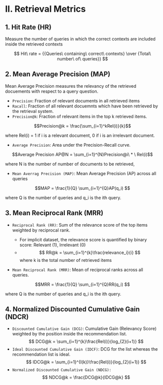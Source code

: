 # II. Retrieval Metrics
## 1. Hit Rate (HR)

Measure the number of queries in which the correct contexts are included inside the retrieved contexts

$$ Hit\ rate = {{Queries\ containing\ correct\ contexts} \over {Total\ number\ of\ queries}} $$

## 2. Mean Average Precision (MAP)
Mean Average Precision measures the relevancy of the retrieved docuements with respect to a query question.
- `Precision`: Fraction of relevant documents in all retrieved items
- `Racall`: Fraction of all relevant docuemnts which have been retrieved by the retrieval system.
- `Precision@k`: Fraction of relevant items in the top k retrieved items.

$$Precision@k = \frac{\sum_{i=1}^kRel(i)}{k}$$

where Rel(i) = 1 if i is a relevant document, 0 if i is an irrelevant document.

- `Average Precision`: Area under the Precision-Recall curve.

$$Average Precision AP@N = \sum_{i=1}^{N}Precision@i\ * \ Rel(i)$$

where N is the number of number of documents to be retrieved, 

- `Mean Averrag Precision (MAP)`: Mean Average Precision (AP) across all queries
  
$$MAP = \frac{1}{Q} \sum_{i=1}^{Q}AP(q_i) $$

where Q is the number of queries and q_i is the ith query.

## 3. Mean Reciprocal Rank (MRR)
- `Reciprocal Rank (RR)`: Sum of the relevance score of the top items weighted by reciprocal rank.
  - For implicit dataset, the relevance score is quantified by binary score: Relevant (1), Irrelevant (0)
  - $$ RR@k = \sum_{i=1}^{k}\frac{relevance_i}{i} $$
    where k is the total number of retrieved items

- `Mean Reciprocal Rank (MRR)`: Mean of reciprocal ranks across all queries.

$$MRR = \frac{1}{Q} \sum_{i=1}^{Q}RR(q_i) $$

where Q is the number of queries and q_i is the ith query.

## 4. Normalized Discounted Cumulative Gain (NDCR)
- `Discounted Cumulative Gain (DCG)`: Cumulative Gain (Relevancy Score) weighted by the position inside the recommendation list.
  $$ DCG@k = \sum_{i=1}^{k}\frac{Rel(i)}{log_{2}(i+1)} $$
- `Ideal Discounted Cumulative Gain (IDCF)`: DCG for the list whereas the recommendation list is ideal.
  $$ IDCG@k = \sum_{i=1}^{I(k)}\frac{Rel(i)}{log_{2}(i+1)} $$
- `Normalized Discounted Cumulative Gain (NDCG):`
  $$ NDCG@k = \frac{DCG@k}{IDCG@k} $$